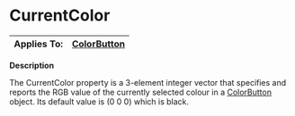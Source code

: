 



<h1 class="heading"><span class="name">CurrentColor</span></h1>

| Applies To: | [ColorButton](../a-z/colorbutton.md) |
| --- | ---  |


**Description**



The CurrentColor property is a 3-element integer vector that specifies and reports the RGB value of the currently selected colour in a [ColorButton](../a-z/colorbutton.md) object. Its default value is (0 0 0) which is black.



